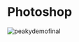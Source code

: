 # Photoshop
![peakydemofinal](https://user-images.githubusercontent.com/70850163/104553477-b6e14d80-5660-11eb-8a62-3e535f37d5a3.jpg)
